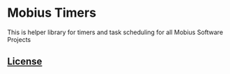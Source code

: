 # Mobius Timers 

This is helper library for timers and task scheduling for all Mobius Software Projects

## [License](LICENSE.md)
